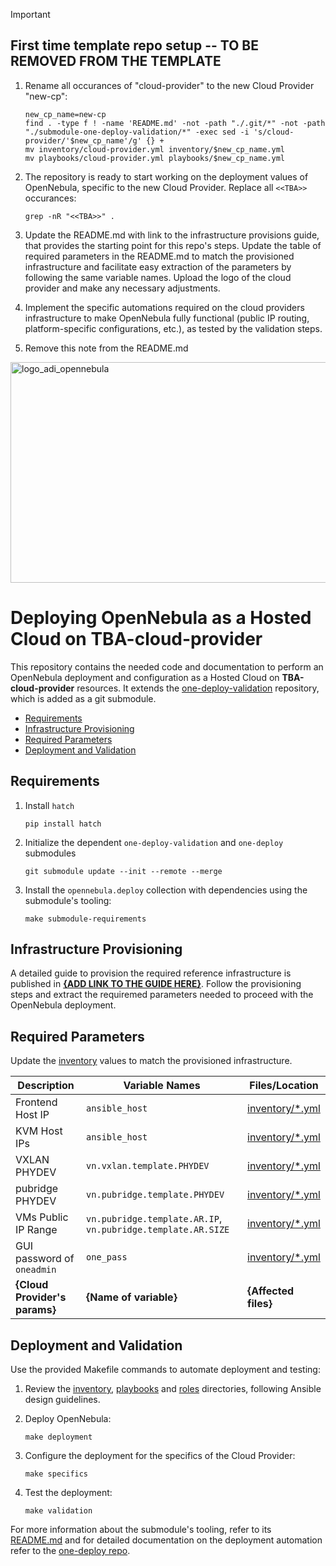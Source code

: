 > [!IMPORTANT]
>  
> ## First time template repo setup -- TO BE REMOVED FROM THE TEMPLATE
> 
> 1. Rename all occurances of "cloud-provider" to the new Cloud Provider "new-cp":
> 
>    ```shell
>    new_cp_name=new-cp
>    find . -type f ! -name 'README.md' -not -path "./.git/*" -not -path "./submodule-one-deploy-validation/*" -exec sed -i 's/cloud-provider/'$new_cp_name'/g' {} +
>    mv inventory/cloud-provider.yml inventory/$new_cp_name.yml
>    mv playbooks/cloud-provider.yml playbooks/$new_cp_name.yml
>    ```
> 
> 1. The repository is ready to start working on the deployment values of OpenNebula, specific to the new Cloud Provider. Replace all `<<TBA>>` occurances:
> 
>    ```shell
>    grep -nR "<<TBA>>" .
>    ```
>
> 1. Update the README.md with link to the infrastructure provisions guide, that provides the starting point for this repo's steps. Update the table of required parameters in the README.md to match the provisioned infrastructure and facilitate easy extraction of the parameters by following the same variable names. Upload the logo of the cloud provider and make any necessary adjustments.
> 
> 1. Implement the specific automations required on the cloud providers infrastructure to make OpenNebula fully functional (public IP routing, platform-specific configurations, etc.), as tested by the validation steps.
> 
>  1. Remove this note from the README.md
>


<img width="1335" height="353" alt="logo_adi_opennebula" src="https://github.com/user-attachments/assets/4a1e25ac-6ef6-4ec2-8acd-abc49aa113c4" />

# Deploying OpenNebula as a Hosted Cloud on TBA-cloud-provider

This repository contains the needed code and documentation to perform an OpenNebula deployment and configuration as 
a Hosted Cloud on **TBA-cloud-provider** resources. It extends the [one-deploy-validation](https://github.com/OpenNebula/one-deploy-validation) repository, which is added as a git submodule.

- [Requirements](#requirements)
- [Infrastructure Provisioning](#infrastructure-provisioning)
- [Required Parameters](#required-parameters)
- [Deployment and Validation](#deployment-and-validation)

## Requirements

1. Install `hatch`

   ```shell
   pip install hatch
   ```

1. Initialize the dependent `one-deploy-validation` and `one-deploy` submodules

   ```shell
   git submodule update --init --remote --merge
   ```

1. Install the `opennebula.deploy` collection with dependencies using the submodule's tooling:

   ```shell
   make submodule-requirements
   ```

## Infrastructure Provisioning

A detailed guide to provision the required reference infrastructure is published in **[{ADD LINK TO THE GUIDE HERE}]()**.
Follow the provisioning steps and extract the requiremed parameters needed to proceed with the OpenNebula deployment.

## Required Parameters

Update the [inventory](./inventory/) values to match the provisioned infrastructure.

| Description                                 | Variable Names                      | Files/Location                                      |
|---------------------------------------------|-------------------------------------|-----------------------------------------------------|
| Frontend Host IP                            | `ansible_host`                      | [inventory/*.yml](./inventory/)    | 
| KVM Host IPs                            | `ansible_host`                      | [inventory/*.yml](./inventory/)     | 
| VXLAN PHYDEV                                 | `vn.vxlan.template.PHYDEV`          | [inventory/*.yml](./inventory/)                               | 
| pubridge PHYDEV                              | `vn.pubridge.template.PHYDEV`       | [inventory/*.yml](./inventory/)                               | 
| VMs Public IP Range                        | `vn.pubridge.template.AR.IP`, `vn.pubridge.template.AR.SIZE` | [inventory/*.yml](./inventory/)           | 
| GUI password of `oneadmin`       | `one_pass` | [inventory/*.yml](./inventory/)           | 
|  **{Cloud Provider's params}** |  **{Name of variable}** |  **{Affected files}** |.

## Deployment and Validation

Use the provided Makefile commands to automate deployment and testing:

1. Review the [inventory](./inventory/), [playbooks](./playbooks/) and [roles](./roles/) directories, following Ansible design guidelines.

1. Deploy OpenNebula:

   ```shell
   make deployment
   ```

1. Configure the deployment for the specifics of the Cloud Provider:

   ```shell
   make specifics
   ```

1. Test the deployment:

   ```shell
   make validation
   ```

For more information about the submodule's tooling, refer to its [README.md](https://github.com/OpenNebula/one-deploy-validation/blob/master/README.md) and for detailed documentation on the deployment automation refer to the [one-deploy repo](https://github.com/OpenNebula/one-deploy).


